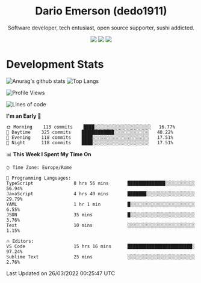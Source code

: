 <div align="center">
  
# Dario Emerson (dedo1911)
Software developer, tech entusiast, open source supporter, sushi addicted.

[![](https://img.shields.io/badge/-Linkedin-informational?style=for-the-badge&logo=linkedin&logoColor=white&color=2867B2)](http://linkedin.com/in/dedo1911)
[![](https://img.shields.io/badge/-Telegram-informational?style=for-the-badge&logo=telegram&logoColor=white&color=0088cc)](https://t.me/dedo1911)
[![](https://img.shields.io/badge/-Facebook-informational?style=for-the-badge&logo=facebook&logoColor=white&color=3b5998)](https://fb.com/dedo1911)

</div>

# Development Stats

![Anurag's github stats](https://github-readme-stats.vercel.app/api?username=dedo1911&count_private=true&show_icons=true&theme=chartreuse-dark)
![Top Langs](https://github-readme-stats.vercel.app/api/top-langs/?username=dedo1911&theme=chartreuse-dark&layout=compact)

<!--START_SECTION:waka-->
![Profile Views](http://img.shields.io/badge/Profile%20Views-1-blue)

![Lines of code](https://img.shields.io/badge/From%20Hello%20World%20I%27ve%20Written-51%20Thousand%20lines%20of%20code-blue)

**I'm an Early 🐤** 

```text
🌞 Morning    113 commits    ████░░░░░░░░░░░░░░░░░░░░░   16.77% 
🌆 Daytime    325 commits    ████████████░░░░░░░░░░░░░   48.22% 
🌃 Evening    118 commits    ████░░░░░░░░░░░░░░░░░░░░░   17.51% 
🌙 Night      118 commits    ████░░░░░░░░░░░░░░░░░░░░░   17.51%

```


📊 **This Week I Spent My Time On** 

```text
⌚︎ Time Zone: Europe/Rome

💬 Programming Languages: 
TypeScript               8 hrs 56 mins       ██████████████░░░░░░░░░░░   56.94% 
JavaScript               4 hrs 40 mins       ███████░░░░░░░░░░░░░░░░░░   29.79% 
YAML                     1 hr 1 min          █░░░░░░░░░░░░░░░░░░░░░░░░   6.55% 
JSON                     35 mins             █░░░░░░░░░░░░░░░░░░░░░░░░   3.76% 
Text                     10 mins             ░░░░░░░░░░░░░░░░░░░░░░░░░   1.15%

🔥 Editors: 
VS Code                  15 hrs 16 mins      ████████████████████████░   97.24% 
Sublime Text             25 mins             ░░░░░░░░░░░░░░░░░░░░░░░░░   2.76%

```


 Last Updated on 26/03/2022 00:25:47 UTC
<!--END_SECTION:waka-->

<!--
**dedo1911/dedo1911** is a ✨ _special_ ✨ repository because its `README.md` (this file) appears on your GitHub profile.

Here are some ideas to get you started:

- 🔭 I’m currently working on ...
- 🌱 I’m currently learning ...
- 👯 I’m looking to collaborate on ...
- 🤔 I’m looking for help with ...
- 💬 Ask me about ...
- 📫 How to reach me: ...
- 😄 Pronouns: ...
- ⚡ Fun fact: ...
-->

